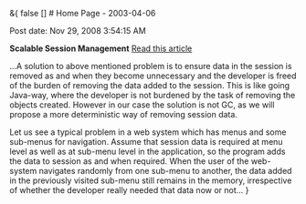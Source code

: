 &{<nil> false <nil> <nil> [] <nil> <nil> <nil> <nil> # Home Page - 2003-04-06

Post date: Nov 29, 2008 3:54:15 AM

**Scalable Session Management** [Read this article](Scalable%20Session%20Management.html)

...A solution to above mentioned problem is to ensure data in the session is removed as and when they become unnecessary and the developer is freed of the burden of removing the data added to the session. This is like going Java-way, where the developer is not burdened by the task of removing the objects created. However in our case the solution is not GC, as we will propose a more deterministic way of removing session data.

Let us see a typical problem in a web system which has menus and some sub-menus for navigation. Assume that session data is required at menu level as well as at sub-menu level in the application, so the program adds the data to session as and when required. When the user of the web-system navigates randomly from one sub-menu to another, the data added in the previously visited sub-menu still remains in the memory, irrespective of whether the developer really needed that data now or not...
}